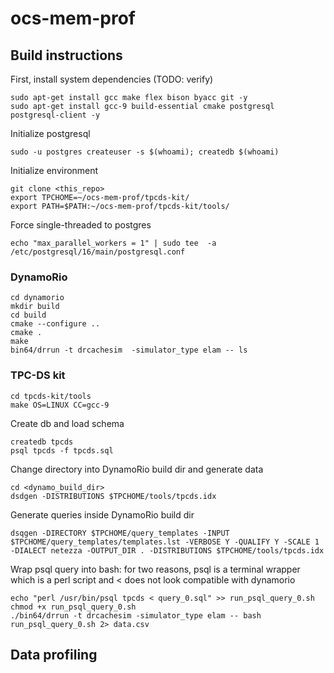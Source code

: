 # ocs-mem-prof

## Build instructions

First, install system dependencies (TODO: verify)
```
sudo apt-get install gcc make flex bison byacc git -y
sudo apt-get install gcc-9 build-essential cmake postgresql postgresql-client -y
```

Initialize postgresql
```
sudo -u postgres createuser -s $(whoami); createdb $(whoami)
```

Initialize environment
```
git clone <this_repo>
export TPCHOME=~/ocs-mem-prof/tpcds-kit/
export PATH=$PATH:~/ocs-mem-prof/tpcds-kit/tools/
```

Force single-threaded to postgres
```
echo "max_parallel_workers = 1" | sudo tee  -a /etc/postgresql/16/main/postgresql.conf
```

### DynamoRio
```
cd dynamorio
mkdir build
cd build
cmake --configure ..
cmake .
make
bin64/drrun -t drcachesim  -simulator_type elam -- ls
```

### TPC-DS kit
```
cd tpcds-kit/tools
make OS=LINUX CC=gcc-9
```

Create db and load schema
```
createdb tpcds
psql tpcds -f tpcds.sql
```

Change directory into DynamoRio build dir and generate data
```
cd <dynamo_build_dir>
dsdgen -DISTRIBUTIONS $TPCHOME/tools/tpcds.idx
```

Generate queries inside DynamoRio build dir
```
dsqgen -DIRECTORY $TPCHOME/query_templates -INPUT $TPCHOME/query_templates/templates.lst -VERBOSE Y -QUALIFY Y -SCALE 1 -DIALECT netezza -OUTPUT_DIR . -DISTRIBUTIONS $TPCHOME/tools/tpcds.idx
```

Wrap psql query into bash: for two reasons, psql is a terminal wrapper which is a perl script and < does not look compatible with dynamorio
```
echo "perl /usr/bin/psql tpcds < query_0.sql" >> run_psql_query_0.sh
chmod +x run_psql_query_0.sh
./bin64/drrun -t drcachesim -simulator_type elam -- bash run_psql_query_0.sh 2> data.csv
```


## Data profiling

